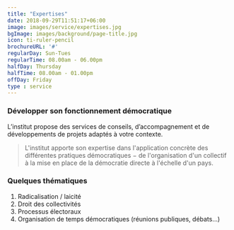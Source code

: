 ```yaml
---
title: "Expertises"
date: 2018-09-29T11:51:17+06:00
image: images/service/expertises.jpg
bgImage: images/background/page-title.jpg
icon: ti-ruler-pencil
brochureURL: '#'
regularDay: Sun-Tues
regularTime: 08.00am - 06.00pm
halfDay: Thursday
halfTime: 08.00am - 01.00pm
offDay: Friday
type : service
---
```


### Développer son fonctionnement démocratique
L’institut propose des services de conseils, d’accompagnement et de développements de projets adaptés à votre contexte.


>L'institut apporte son expertise dans l'application concrète des différentes pratiques démocratiques − de l'organisation d'un collectif à la mise en place de la démocratie directe à l'échelle d'un pays.

### Quelques thématiques
1. Radicalisation / laicité
2. Droit des collectivités
3. Processus électoraux
4. Organisation de temps démocratiques (réunions publiques, débats…)

